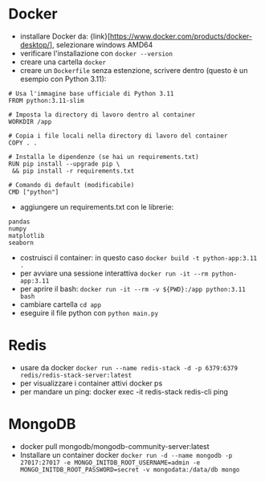 # Docker
- installare Docker da: {link}[https://www.docker.com/products/docker-desktop/], selezionare windows AMD64
- verificare l'installazione con `docker --version`
- creare una cartella `docker`
- creare un `Dockerfile` senza estenzione, scrivere dentro (questo è un esempio con Python 3.11):
```
# Usa l'immagine base ufficiale di Python 3.11
FROM python:3.11-slim

# Imposta la directory di lavoro dentro al container
WORKDIR /app

# Copia i file locali nella directory di lavoro del container
COPY . .

# Installa le dipendenze (se hai un requirements.txt)
RUN pip install --upgrade pip \
 && pip install -r requirements.txt

# Comando di default (modificabile)
CMD ["python"]
```

- aggiungere un requirements.txt con le librerie:
```
pandas
numpy
matplotlib
seaborn
```

- costruisci il container: in questo caso `docker build -t python-app:3.11 .`
- per avviare una sessione interattiva `docker run -it --rm python-app:3.11`
- per aprire il bash: `docker run -it --rm -v ${PWD}:/app python:3.11 bash`
- cambiare cartella `cd app`
- eseguire il file python con `python main.py`

# Redis

- usare da docker `docker run --name redis-stack -d -p 6379:6379 redis/redis-stack-server:latest`
- per visualizzare i container attivi docker ps
- per mandare un ping: docker exec -it redis-stack redis-cli ping


# MongoDB
- docker pull mongodb/mongodb-community-server:latest
- Installare un container docker `docker run -d --name mongodb -p 27017:27017 -e MONGO_INITDB_ROOT_USERNAME=admin -e MONGO_INITDB_ROOT_PASSWORD=secret -v mongodata:/data/db mongo`